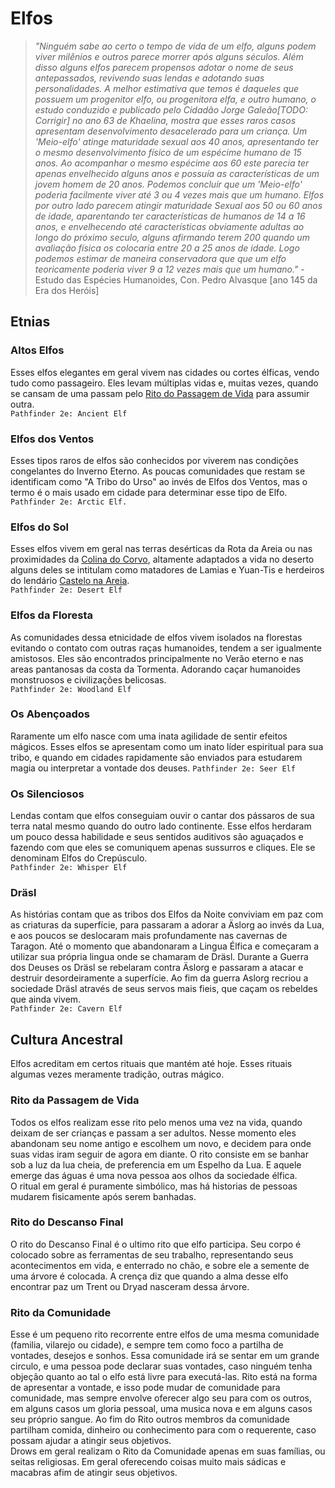 # Elfos

> *"Ninguém sabe ao certo o tempo de vida de um elfo, alguns podem viver milênios e outros parece morrer após alguns séculos. Além disso alguns elfos parecem propensos adotar o nome de seus antepassados, revivendo suas lendas e adotando suas personalidades. A melhor estimativa que temos é daqueles que possuem um progenitor elfo, ou progenitora elfa, e outro humano, o estudo conduzido e publicado pelo Cidadão Jorge Galeão[TODO: Corrigir] no ano 63 de Khaelina, mostra que esses raros casos apresentam desenvolvimento desacelerado para um criança. Um 'Meio-elfo' atinge maturidade sexual aos 40 anos, apresentando ter o mesmo desenvolvimento físico de um espécime humano de 15 anos. Ao acompanhar o mesmo espécime aos 60 este parecia ter apenas envelhecido alguns anos e possuía as características de um jovem homem de 20 anos. Podemos concluir que um 'Meio-elfo' poderia facilmente viver até 3 ou 4 vezes mais que um humano. Elfos por outro lado parecem atingir maturidade Sexual aos 50 ou 60 anos de idade, aparentando ter características de humanos de 14 a 16 anos, e envelhecendo até características obviamente adultas ao longo do próximo seculo, alguns afirmando terem 200 quando um avaliação física os colocaria entre 20 a 25 anos de idade. Logo podemos estimar de maneira conservadora que que um elfo teoricamente poderia viver 9 a 12 vezes mais que um humano."* - Estudo das Espécies Humanoides, Con. Pedro Alvasque [ano 145 da Era dos Heróis]

## Etnias
### Altos Elfos
Esses elfos elegantes em geral vivem nas cidades ou cortes élficas, vendo tudo como passageiro. Eles levam múltiplas vidas e, muitas vezes, quando se cansam de uma passam pelo [Rito do Passagem de Vida](#Rito-da-Passagem-de-Vida) para assumir outra.  
`Pathfinder 2e: Ancient Elf`

### Elfos dos Ventos
Esses tipos raros de elfos são conhecidos por viverem nas condições congelantes do Inverno Eterno. As poucas comunidades que restam se identificam como "A Tribo do Urso" ao invés de Elfos dos Ventos, mas o termo é o mais usado em cidade para determinar esse tipo de Elfo.  
`Pathfinder 2e: Arctic Elf.`

### Elfos do Sol
Esses elfos vivem em geral nas terras desérticas da Rota da Areia ou nas proximidades da [Colina do Corvo](../Geografia/Plano%20Material/Terras%20Elficas.md#Colina-do-Corvo), altamente adaptados a vida no deserto alguns deles se intitulam como matadores de Lamias e Yuan-Tis e herdeiros do lendário [Castelo na Areia]().  
`Pathfinder 2e: Desert Elf`

### Elfos da Floresta
As comunidades dessa etnicidade de elfos vivem isolados na florestas evitando o contato com outras raças humanoides, tendem a ser igualmente amistosos. Eles são encontrados principalmente no Verão eterno e nas areas pantanosas da costa da Tormenta. Adorando caçar humanoides monstruosos e civilizações belicosas.  
`Pathfinder 2e: Woodland Elf`

### Os Abençoados
Raramente um elfo nasce com uma inata agilidade de sentir efeitos mágicos. Esses elfos se apresentam como um inato líder espiritual para sua tribo, e quando em cidades rapidamente são enviados para estudarem magia ou interpretar a vontade dos deuses.
`Pathfinder 2e: Seer Elf`

### Os Silenciosos
Lendas contam que elfos conseguiam ouvir o cantar dos pássaros de sua terra natal mesmo quando do outro lado continente. Esse elfos herdaram um pouco dessa habilidade e seus sentidos auditivos são aguaçados e fazendo com que eles se comuniquem apenas sussurros e cliques. Ele se denominam Elfos do Crepúsculo.  
`Pathfinder 2e: Whisper Elf`

### Dräsl
As histórias contam que as tribos dos Elfos da Noite conviviam em paz com as criaturas da superfície, para passaram a adorar a Äslorg ao invés da Lua, e aos poucos se deslocaram mais profundamente nas cavernas de Taragon. Até o momento que abandonaram a Lingua Élfica e começaram a utilizar sua própria lingua onde se chamaram de Dräsl. Durante a Guerra dos Deuses os Dräsl se rebelaram contra Äslorg e passaram a atacar e destruir desordeiramente a superfície. Ao fim da guerra Aslorg recriou a sociedade Dräsl através de seus servos mais fieis, que caçam os rebeldes que ainda vivem.  
`Pathfinder 2e: Cavern Elf`

## Cultura Ancestral
Elfos acreditam em certos rituais que mantém até hoje. Esses rituais algumas vezes meramente tradição, outras mágico.

### Rito da Passagem de Vida
Todos os elfos realizam esse rito pelo menos uma vez na vida, quando deixam de ser crianças e passam a ser adultos. Nesse momento eles abandonam seu nome antigo e escolhem um novo, e decidem para onde suas vidas iram seguir de agora em diante. O rito consiste em se banhar sob a luz da lua cheia, de preferencia em um Espelho da Lua. E aquele emerge das águas é uma nova pessoa aos olhos da sociedade élfica.  
O ritual em geral é puramente simbólico, mas há historias de pessoas mudarem fisicamente após serem banhadas.
  
### Rito do Descanso Final
O rito do Descanso Final é o ultimo rito que elfo participa. Seu corpo é colocado sobre as ferramentas de seu trabalho, representando seus acontecimentos em vida, e enterrado no chão, e sobre ele a semente de uma árvore é colocada. A crença diz que quando a alma desse elfo encontrar paz um Trent ou Dryad nasceram dessa árvore.

### Rito da Comunidade
Esse é um pequeno rito recorrente entre elfos de uma mesma comunidade (familia, vilarejo ou cidade), e sempre tem como foco a partilha de vontades, desejos e sonhos. Essa comunidade irá se sentar em um grande circulo, e uma pessoa pode declarar suas vontades, caso ninguém tenha objeção quanto ao tal o elfo está livre para executá-las. Rito está na forma de apresentar a vontade, e isso pode mudar de comunidade para comunidade, mas sempre envolve oferecer algo seu para com os outros, em alguns casos um gloria pessoal, uma musica nova e em alguns casos seu próprio sangue. Ao fim do Rito outros membros da comunidade partilham comida, dinheiro ou conhecimento para com o requerente, caso possam ajudar a atingir seus objetivos.  
Drows em geral realizam o Rito da Comunidade apenas em suas famílias, ou seitas religiosas. Em geral oferecendo coisas muito mais sádicas e macabras afim de atingir seus objetivos.